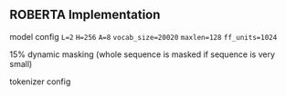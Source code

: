 ## ROBERTA Implementation

model config
`L=2` `H=256` `A=8` `vocab_size=20020` `maxlen=128` `ff_units=1024` 

15% dynamic masking (whole sequence is masked if sequence is very small)

tokenizer config

